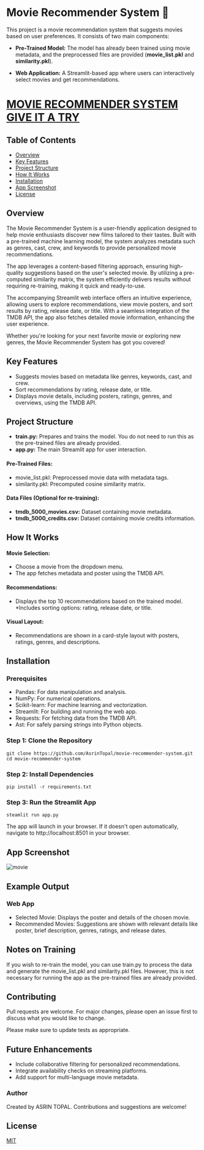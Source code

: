 # Movie Recommender System 🎥
This project is a movie recommendation system that suggests movies based on user preferences. It consists of two main components:

* **Pre-Trained Model:** The model has already been trained using movie metadata, and the preprocessed files are provided (**movie_list.pkl** and **similarity.pkl**).

* **Web Application:** A Streamlit-based app where users can interactively select movies and get recommendations.

# [MOVIE RECOMMENDER SYSTEM GIVE IT A TRY](https://movie-recommender-system-asrintopal.streamlit.app)
## Table of Contents
- [Overview](#overview)
- [Key Features](#key-features)
- [Project Structure](#project-structure)
- [How It Works](#how-it-works)
- [Installation](#installation)
- [App Screenshot](#app-screenshot)
- [License](#license)

## Overview
The Movie Recommender System is a user-friendly application designed to help movie enthusiasts discover new films tailored to their tastes. Built with a pre-trained machine learning model, the system analyzes metadata such as genres, cast, crew, and keywords to provide personalized movie recommendations.

The app leverages a content-based filtering approach, ensuring high-quality suggestions based on the user's selected movie. By utilizing a pre-computed similarity matrix, the system efficiently delivers results without requiring re-training, making it quick and ready-to-use.

The accompanying Streamlit web interface offers an intuitive experience, allowing users to explore recommendations, view movie posters, and sort results by rating, release date, or title. With a seamless integration of the TMDB API, the app also fetches detailed movie information, enhancing the user experience.

Whether you're looking for your next favorite movie or exploring new genres, the Movie Recommender System has got you covered!


## Key Features
* Suggests movies based on metadata like genres, keywords, cast, and crew.
* Sort recommendations by rating, release date, or title.
* Displays movie details, including posters, ratings, genres, and overviews, using the TMDB API.

## Project Structure
* **train.py:** Prepares and trains the model. You do not need to run this as the pre-trained files are already provided.
* **app.py:** The main Streamlit app for user interaction.
#### Pre-Trained Files:
* movie_list.pkl: Preprocessed movie data with metadata tags.
* similarity.pkl: Precomputed cosine similarity matrix.

#### Data Files (Optional for re-training):
* **tmdb_5000_movies.csv:** Dataset containing movie metadata.
* **tmdb_5000_credits.csv:** Dataset containing movie credits information.

## How It Works
#### Movie Selection:
* Choose a movie from the dropdown menu.
* The app fetches metadata and poster using the TMDB API.
#### Recommendations:
* Displays the top 10 recommendations based on the trained model.
*Includes sorting options: rating, release date, or title.
#### Visual Layout:
* Recommendations are shown in a card-style layout with posters, ratings, genres, and descriptions.


## Installation
### Prerequisites
* Pandas: For data manipulation and analysis.
* NumPy: For numerical operations.
* Scikit-learn: For machine learning and vectorization.
* Streamlit: For building and running the web app.
* Requests: For fetching data from the TMDB API.
* Ast: For safely parsing strings into Python objects.

### Step 1: Clone the Repository

```
git clone https://github.com/AsrinTopal/movie-recommender-system.git
cd movie-recommender-system
```

### Step 2: Install Dependencies
```
pip install -r requirements.txt
```

### Step 3: Run the Streamlit App
```
steamlit run app.py
```
The app will launch in your browser. If it doesn't open automatically, navigate to http://localhost:8501 in your browser.

## App Screenshot
![movie](https://github.com/user-attachments/assets/3f70e3de-08b3-47d1-a72c-e6d1309df2e1)

## Example Output
### Web App
* Selected Movie: Displays the poster and details of the chosen movie.
* Recommended Movies: Suggestions are shown with relevant details like poster, brief description, genres, ratings, and release dates.

## Notes on Training
If you wish to re-train the model, you can use train.py to process the data and generate the movie_list.pkl and similarity.pkl files. However, this is not necessary for running the app as the pre-trained files are already provided.

## Contributing

Pull requests are welcome. For major changes, please open an issue first
to discuss what you would like to change.

Please make sure to update tests as appropriate.

## Future Enhancements
* Include collaborative filtering for personalized recommendations.
* Integrate availability checks on streaming platforms.
* Add support for multi-language movie metadata.

### Author
Created by ASRIN TOPAL. Contributions and suggestions are welcome!

## License

[MIT](https://choosealicense.com/licenses/mit/)
